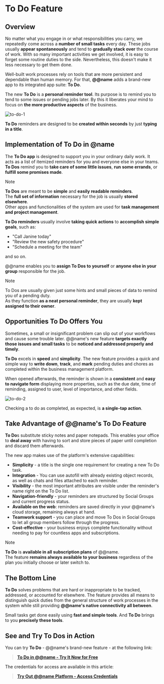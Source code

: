 # To Do Feature

## Overview

No matter what you engage in or what responsibilities you carry, we repeatedly come across a **number of small tasks** every day. 
These jobs usually **appear spontaneously** and tend to **gradually stack over** the course of work. 
With so many important activities we get involved, it is easy to forget some routine duties to the side. 
Nevertheless, this doesn't make it less necessary to get them done.  

Well-built work processes rely on tools that are more persistent and dependable than human memory. 
For that, **@@name** adds a brand-new app to its integrated app suite: **To Do**.  

The new **To Do** is a **personal reminder tool**. 
Its purpose is to remind you to tend to some issues or pending jobs later.
By this it liberates your mind to focus on **the more productive aspects** of the business.  

![to-do-1](https://user-images.githubusercontent.com/106669250/203780016-4057686b-fc52-4c71-8032-f5c58071f3c1.jpg)

**To Do** reminders are designed to be **created within seconds** by just **typing in a title**.  

## Implementation of To Do in @name

The **To Do app** is designed to support you in your ordinary daily work. 
It acts as a list of itemized reminders for you and everyone else in your teams. 
**To Dos** remind you to **take care of some little issues**, **run some errands**, or **fulfill some promises made**.  

> [!NOTE]  
> **To Dos** are meant to be **simple** and **easily readable reminders**.  
> The **full set of information** necessary for the job is usually **stored elsewhere**.  
> Other apps and functionalities of the system are used for **task management and project management**.  

**To Do reminders** usually involve **taking quick actions** to **accomplish simple goals**, such as:  

* "Call Janine today" 
* "Review the new safety procedure" 
* "Schedule a meeting for the team"  

and so on.  

@@name enables you to **assign To Dos to yourself** or **anyone else in your group** responsible for the job.  

> [!NOTE]  
> To Dos are usually given just some hints and small pieces of data to remind you of a pending duty.  
> As they function **as a neat personal reminder**, they are usually **kept assigned to their owner**.  

## Opportunities To Do Offers You

Sometimes, a small or insignificant problem can slip out of your workflows and cause some trouble later. 
@@name's new feature **targets exactly those issues and small tasks** to be **noticed and addressed properly and timely**.  

**To Do** excels in **speed** and **simplicity**. 
The new feature provides a quick and simple way to **write down**, **track**, and **mark** pending duties and chores as completed within the business management platform.  

When opened afterwards, the reminder is shown in a **consistent** and **easy to navigate form** displaying more properties, such as the due date, time of reminding, assigned to user, level of importance, and other fields.  

![to-do-2](https://user-images.githubusercontent.com/106669250/203780118-04d88a78-a70e-4549-87c7-e8b988a7f4f9.jpg)

Checking a to do as completed, as expected, is **a single-tap action**.  

## Take Advantage of @@name's To Do Feature

**To Do**s substitute sticky notes and paper notepads. 
This enables your office to **deal away** with having to sort and store pieces of paper until completion and discard them afterwards.  

The new app makes use of the platform's extensive capabilities:  

* **Simplicity** - a title is the single one requirement for creating a new To Do task. 
* **Integration** - You can use autofill with already existing object records, as well as chats and files attached to each reminder. 
* **Visibility** - the most important attributes are visible under the reminder's name right on the To Do list.
*  **Navigation-friendly** - your reminders are structured by Social Groups and current progress status.
* **Available on the web**: reminders are saved directly in your @@name's cloud storage, remaining always at hand. 
* **Teamwork support** - you can place and move To Dos in Social Groups to let all group members follow through the progress. 
* **Cost-effective** - your business enjoys complete functionality without needing to pay for countless apps and subscriptions.  

> [!NOTE]
> **To Do** is **available in all subscription plans** of @@name.  
> The feature **remains always available to your business** regardless of the plan you initially choose or later switch to.  

## The Bottom Line 

**To Do** solves problems that are hard or inappropriate to be tracked, addressed, or accounted for elsewhere. 
The feature provides all means to distinguish quick duties from the general structure of work processes in the system while still providing **@@name's native connectivity all between**.  

Small tasks get done easily using **fast and simple tools**. 
And **To Do** brings to you **precisely these tools**.  

## See and Try To Dos in Action

You can try **To Do** - @@name's brand-new feature - at the following link:  

> **[To Do in @@name - Try It Now for Free](https://testdb.my.erp.net/cl/groups/Communities_Social_Groups(cc78900f-b0a3-4761-865f-96cdd1927213)?section=todo)**

The credentials for access are available in this article: 

> **[Try Out @@name Platform - Access Credentials](~/information/try-our-system.md)**
